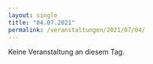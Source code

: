 ```yaml
---
layout: single
title: "04.07.2021"
permalink: /veranstaltungen/2021/07/04/
---
```


Keine Veranstaltung an diesem Tag.
